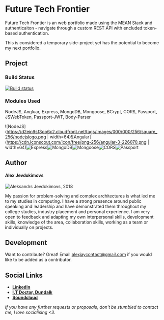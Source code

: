 
# Future Tech Frontier

Future Tech Frontier is an web portfolio made using the MEAN Stack and authenticaiton - navigate through a custom REST API with encluded token-based authentication.

This is considered a temporary side-project yet has the potential to become my next portfolio.

## Project

### Build Status
[![Build status](https://ci.appveyor.com/api/projects/status/datsvhxq96r4x8ra?svg=true)](https://ci.appveyor.com/project/Alex-Jay/meanauthapp)

### Modules Used
NodeJS, Angluar, Express, MongoDB, Mongoose, BCrypt, CORS, Passport, JSWebToken, Passport-JWT, Body-Parser

![NodeJS](https://d2eip9sf3oo6c2.cloudfront.net/tags/images/000/000/256/square_256/nodejslogo.png | width=64)![Angular](https://cdn.iconscout.com/icon/free/png-256/angular-3-226070.png | width=64)![Express](https://pngimage.net/wp-content/uploads/2018/05/express-js-png-5.png)![MongoDB](https://s3-eu-west-1.amazonaws.com/devinterface-web/production/technologies/30/medium/mongodb111.png?1444285573)![Mongoose](https://images.opencollective.com/dontpayfull/logo.png)![CORS](https://blobscdn.gitbook.com/v0/b/gitbook-28427.appspot.com/o/spaces%2F-LCoiwNk1Jf4dSucI3xd%2Favatar.png?generation=1526671856470952&alt=media)![Passport](https://camo.githubusercontent.com/077cf129a9834cb1d4dce35c02a00b4b0cad7799/68747470733a2f2f662e636c6f75642e6769746875622e636f6d2f6173736574732f3537323139362f3139353538312f39666537366164612d376666372d313165322d396334322d3764383634396433653262322e706e67)

## Author
 
#### Alex Jevdokimovs

![Aleksandrs Jevdokimovs, 2018](https://i.imgur.com/zM5uYXR.jpg=150x250)

My passion for problem-solving and complex architectures is what led me to my studies in computing. I have a strong presence around public speaking and leadership and have demonstrated them throughout my college studies, industry placement and personal experience. I am very open to feedback and adapting my own interpersonal skills, development skills, knowledge of the area, collaboration skills, working as a team or individually on projects.

## Development
Want to contribute? Great!
Email alexjaycontact@gmail.com if you would like to be added as a contributor.

## Social Links

- [**LinkedIn**](https://www.linkedin.com/in/alex-jevdokimov/)
- [**I.T Doctor, Dundalk**](https://soundcloud.com/whipnode)
- [**Soundcloud**](https://soundcloud.com/whipnode)

*If you have any further requests or proposals, don't be stumbled to contact me, I love socialising <3.*
